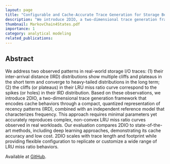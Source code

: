 ```yaml
---
layout: page
title: "Configurable and Cache-Accurate Trace Generation for Storage Benchmarking"
description: "We introduce 2DIO, a two-dimensional trace generation framework that encodes cache behaviors through a compact, quantized representation of recency patterns (IRD), combined with an independent reference model that characterizes frequency. This approach requires minimal parameters yet accurately reproduces complex, non-convex LRU miss ratio curves observed in real workloads." 
thumbnail: MarkovChain4States.pdf
importance: 1
category: analytical modeling
related_publications: 
---
```


## Abstract
We address two observed patterns in real-world storage I/O traces: (1) their inter-arrival distance (IRD) distributions show multiple cliffs and plateaus in the short term and converge to heavy-tailed distributions in the long term; (2) the cliffs (or plateaus) in their LRU miss ratio curve correspond to the spikes (or holes) in their IRD distribution.
Based on these observations, we introduce 2DIO, a two-dimensional trace generation framework that encodes cache behaviors through a compact, quantized representation of recency patterns (IRD), combined with an independent reference model that characterizes frequency. This approach requires minimal parameters yet accurately reproduces complex, non-convex LRU miss ratio curves observed in real workloads.
Our evaluation compares 2DIO to state-of-the-art methods, including deep learning approaches, demonstrating its cache accuracy and low cost. 2DIO scales with trace length and footprint while providing flexible configuration to replicate or customize a wide range of LRU miss ratio behaviors.

Available at [GitHub](https://github.com/Effygal/trace-gen).